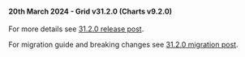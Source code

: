 
#### 20th March 2024 - Grid v31.2.0 (Charts v9.2.0)

For more details see [31.2.0 release post](https://blog.ag-grid.com/whats-new-in-ag-grid-31-2/).

For migration guide and breaking changes see [31.2.0 migration post](https://www.ag-grid.com/javascript-data-grid/upgrading-to-ag-grid-31-2/).
